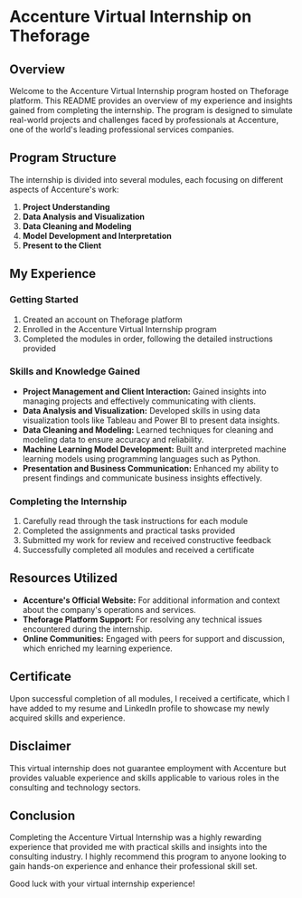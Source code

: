 # Accenture Virtual Internship on Theforage

## Overview

Welcome to the Accenture Virtual Internship program hosted on Theforage platform. This README provides an overview of my experience and insights gained from completing the internship. The program is designed to simulate real-world projects and challenges faced by professionals at Accenture, one of the world's leading professional services companies.

## Program Structure

The internship is divided into several modules, each focusing on different aspects of Accenture's work:

1. **Project Understanding**
2. **Data Analysis and Visualization**
3. **Data Cleaning and Modeling**
4. **Model Development and Interpretation**
5. **Present to the Client**

## My Experience

### Getting Started

1. Created an account on Theforage platform
2. Enrolled in the Accenture Virtual Internship program
3. Completed the modules in order, following the detailed instructions provided

### Skills and Knowledge Gained

- **Project Management and Client Interaction:** Gained insights into managing projects and effectively communicating with clients.
- **Data Analysis and Visualization:** Developed skills in using data visualization tools like Tableau and Power BI to present data insights.
- **Data Cleaning and Modeling:** Learned techniques for cleaning and modeling data to ensure accuracy and reliability.
- **Machine Learning Model Development:** Built and interpreted machine learning models using programming languages such as Python.
- **Presentation and Business Communication:** Enhanced my ability to present findings and communicate business insights effectively.

### Completing the Internship

1. Carefully read through the task instructions for each module
2. Completed the assignments and practical tasks provided
3. Submitted my work for review and received constructive feedback
4. Successfully completed all modules and received a certificate

## Resources Utilized

- **Accenture's Official Website:** For additional information and context about the company's operations and services.
- **Theforage Platform Support:** For resolving any technical issues encountered during the internship.
- **Online Communities:** Engaged with peers for support and discussion, which enriched my learning experience.

## Certificate

Upon successful completion of all modules, I received a certificate, which I have added to my resume and LinkedIn profile to showcase my newly acquired skills and experience.

## Disclaimer

This virtual internship does not guarantee employment with Accenture but provides valuable experience and skills applicable to various roles in the consulting and technology sectors.

## Conclusion

Completing the Accenture Virtual Internship was a highly rewarding experience that provided me with practical skills and insights into the consulting industry. I highly recommend this program to anyone looking to gain hands-on experience and enhance their professional skill set.

Good luck with your virtual internship experience!
